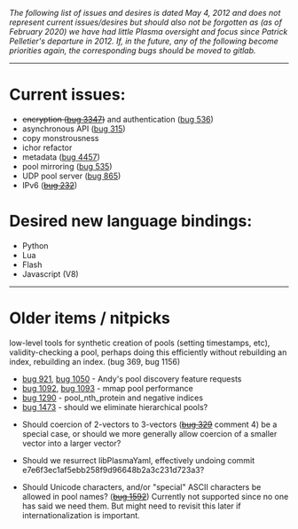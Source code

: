 _The following list of issues and desires is dated May 4, 2012 and does
not represent current issues/desires but should also not be forgotten as
(as of February 2020) we have had little Plasma oversight and focus since
Patrick Pelletier's departure in 2012. If, in the future, any of the
following become priorities again, the corresponding bugs should be moved
to gitlab._

----

# Current issues:

- <s>encryption ([bug 3347](https://bugs.oblong.com/show_bug.cgi?id=3347))</s>
  and authentication ([bug 536](https://bugs.oblong.com/show_bug.cgi?id=536))
- asynchronous API ([bug 315](https://bugs.oblong.com/show_bug.cgi?id=315))
- copy monstrousness
- ichor refactor
- metadata ([bug 4457](https://bugs.oblong.com/show_bug.cgi?id=4457))
- pool mirroring ([bug 535](https://bugs.oblong.com/show_bug.cgi?id=535))
- UDP pool server ([bug 865](https://bugs.oblong.com/show_bug.cgi?id=865))
- IPv6 (<s>[bug 232](https://bugs.oblong.com/show_bug.cgi?id=232)</s>)

# Desired new language bindings:

- Python
- Lua
- Flash
- Javascript (V8)

----------------------------------------------------------------------

# Older items / nitpicks

low-level tools for synthetic creation of pools (setting timestamps,
etc), validity-checking a pool, perhaps doing this efficiently without
rebuilding an index, rebuilding an index. (bug 369, bug 1156)

- [bug 921](https://bugs.oblong.com/show_bug.cgi?id=921),
  [bug 1050](https://bugs.oblong.com/show_bug.cgi?id=1050) - Andy's pool
  discovery feature requests
- [bug 1092](https://bugs.oblong.com/show_bug.cgi?id=1092),
  [bug 1093](https://bugs.oblong.com/show_bug.cgi?id=) - mmap pool performance
- [bug 1290](https://bugs.oblong.com/show_bug.cgi?id=1290) - pool_nth_protein
  and negative indices
- [bug 1473](https://bugs.oblong.com/show_bug.cgi?id=1473) - should we
  eliminate hierarchical pools?

* Should coercion of 2-vectors to 3-vectors
  (<s>[bug 329](https://bugs.oblong.com/show_bug.cgi?id=329)</s> comment 4) be a
  special case, or should we more generally allow coercion of a
  smaller vector into a larger vector?

* Should we resurrect libPlasmaYaml, effectively undoing commit
  e7e6f3ec1af5ebb258f9d96648b2a3c231d723a3?

* Should Unicode characters, and/or "special" ASCII characters be
  allowed in pool names?
  (<s>[bug 1592](https://bugs.oblong.com/show_bug.cgi?id=1592)</s>)  Currently
  not supported since no one has said we need them.  But might need to revisit
  this later if internationalization is important.
